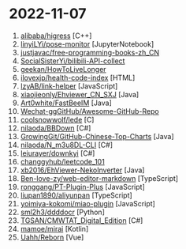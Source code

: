 # 2022-11-07

1. [alibaba/higress](https://github.com/alibaba/higress "Next-generation Cloud Native Gateway") [C++]
2. [linyiLYi/pose-monitor](https://github.com/linyiLYi/pose-monitor "“让爷康康”是一款手机 AI 应用程序，可以监测不良坐姿并进行语音提示") [JupyterNotebook]
3. [justjavac/free-programming-books-zh_CN](https://github.com/justjavac/free-programming-books-zh_CN "📚 免费的计算机编程类中文书籍，欢迎投稿") 
4. [SocialSisterYi/bilibili-API-collect](https://github.com/SocialSisterYi/bilibili-API-collect "哔哩哔哩-API收集整理【不断更新中....】") 
5. [geekan/HowToLiveLonger](https://github.com/geekan/HowToLiveLonger "程序员延寿指南 | A programmer's guide to live longer") 
6. [ilovexjp/health-code-index](https://github.com/ilovexjp/health-code-index "健康码模拟 - 索引") [HTML]
7. [lzyAB/link-helper](https://github.com/lzyAB/link-helper "支持下载飞猫云、kufile等15+网赚网盘的油猴脚本！") [JavaScript]
8. [xiaojieonly/Ehviewer_CN_SXJ](https://github.com/xiaojieonly/Ehviewer_CN_SXJ "ehviewer，用爱发电，快乐前行") [Java]
9. [Art0white/FastBeeIM](https://github.com/Art0white/FastBeeIM "🐝极蜜IM, 快速尝到甜头!") [Java]
10. [Wechat-ggGitHub/Awesome-GitHub-Repo](https://github.com/Wechat-ggGitHub/Awesome-GitHub-Repo "收集整理 GitHub 上高质量、有趣的开源项目。") 
11. [coolsnowwolf/lede](https://github.com/coolsnowwolf/lede "Lean's LEDE source") [C]
12. [nilaoda/BBDown](https://github.com/nilaoda/BBDown "Bilibili Downloader. 一款命令行式哔哩哔哩下载器.") [C#]
13. [GrowingGit/GitHub-Chinese-Top-Charts](https://github.com/GrowingGit/GitHub-Chinese-Top-Charts "🇨🇳 GitHub中文排行榜，各语言分设「软件 | 资料」榜单，精准定位中文好项目。各取所需，高效学习。") [Java]
14. [nilaoda/N_m3u8DL-CLI](https://github.com/nilaoda/N_m3u8DL-CLI "[.NET] m3u8 downloader 开源的命令行m3u8/HLS/dash下载器，支持普通AES-128-CBC解密，多线程，自定义请求头等. 支持简体中文,繁体中文和英文. English Supported.") [C#]
15. [leiurayer/downkyi](https://github.com/leiurayer/downkyi "哔哩下载姬downkyi，B站视频下载工具，支持批量下载，支持8K、HDR、杜比视界，提供工具箱（音视频提取、去水印等）。") [C#]
16. [changgyhub/leetcode_101](https://github.com/changgyhub/leetcode_101 "LeetCode 101：和你一起你轻松刷题（C++）") 
17. [xb2016/EhViewer-NekoInverter](https://github.com/xb2016/EhViewer-NekoInverter "🥥 EhViewer-NekoInverter [白E] [DEPRECATED]") [Java]
18. [Ben-love-zy/web-editor-markdown](https://github.com/Ben-love-zy/web-editor-markdown "A Markdown editor in browser with collaborative editing") [TypeScript]
19. [ronggang/PT-Plugin-Plus](https://github.com/ronggang/PT-Plugin-Plus "PT 助手 Plus，为 Google Chrome 和 Firefox 浏览器插件（Web Extensions），主要用于辅助下载 PT 站的种子。") [JavaScript]
20. [liupan1890/aliyunpan](https://github.com/liupan1890/aliyunpan "阿里云盘小白羊版 阿里云盘PC版 aliyundriver") [TypeScript]
21. [yoimiya-kokomi/miao-plugin](https://github.com/yoimiya-kokomi/miao-plugin "Miao-Plugin for Yunzai-Bot") [JavaScript]
22. [sml2h3/ddddocr](https://github.com/sml2h3/ddddocr "带带弟弟 通用验证码识别OCR pypi版") [Python]
23. [TGSAN/CMWTAT_Digital_Edition](https://github.com/TGSAN/CMWTAT_Digital_Edition "CloudMoe Windows 10/11 Activation Toolkit get digital license, the best open source Win 10/11 activator in GitHub. GitHub 上最棒的开源 Win10/Win11 数字权利（数字许可证）激活工具！") [C#]
24. [mamoe/mirai](https://github.com/mamoe/mirai "高效率 QQ 机器人支持库") [Kotlin]
25. [Uahh/Reborn](https://github.com/Uahh/Reborn "投胎模拟器") [Vue]
